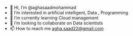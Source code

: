 - 👋 Hi, I’m @aghasaadmohammad
- 👀 I’m interested in artificial intelligent, Data , Programming
- 🌱 I’m currently learning Cloud management
- 💞️ I’m looking to collaborate on Data scientists
- 📫 How to reach me agha.saad22@gmail.com

<!---
aghasaadmohammad/aghasaadmohammad is a ✨ special ✨ repository because its `README.md` (this file) appears on your GitHub profile.
You can click the Preview link to take a look at your changes.
--->
